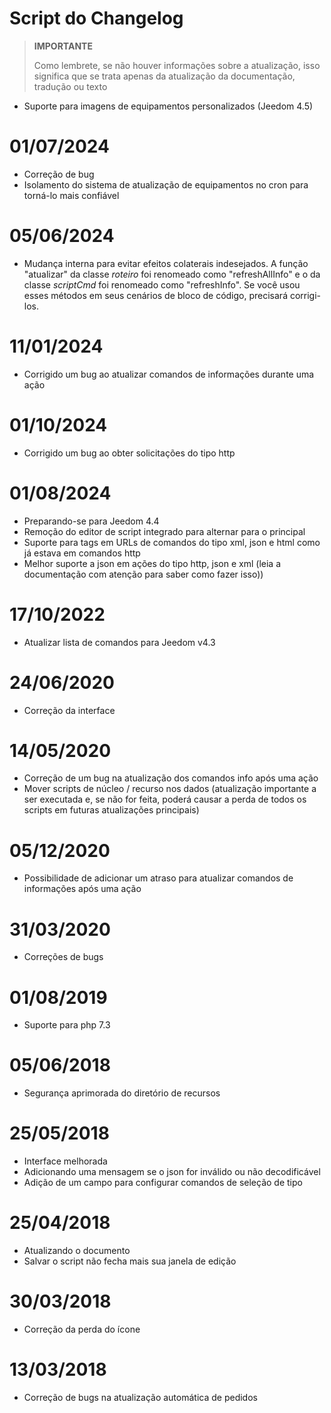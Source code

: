 # Script do Changelog

>**IMPORTANTE**
>
>Como lembrete, se não houver informações sobre a atualização, isso significa que se trata apenas da atualização da documentação, tradução ou texto

- Suporte para imagens de equipamentos personalizados (Jeedom 4.5)

# 01/07/2024

- Correção de bug
- Isolamento do sistema de atualização de equipamentos no cron para torná-lo mais confiável

# 05/06/2024

- Mudança interna para evitar efeitos colaterais indesejados. A função "atualizar" da classe *roteiro* foi renomeado como "refreshAllInfo" e o da classe *scriptCmd* foi renomeado como "refreshInfo". Se você usou esses métodos em seus cenários de bloco de código, precisará corrigi-los.

# 11/01/2024

- Corrigido um bug ao atualizar comandos de informações durante uma ação

# 01/10/2024

- Corrigido um bug ao obter solicitações do tipo http

# 01/08/2024

- Preparando-se para Jeedom 4.4
- Remoção do editor de script integrado para alternar para o principal
- Suporte para tags em URLs de comandos do tipo xml, json e html como já estava em comandos http
- Melhor suporte a json em ações do tipo http, json e xml (leia a documentação com atenção para saber como fazer isso))

# 17/10/2022

- Atualizar lista de comandos para Jeedom v4.3

# 24/06/2020

- Correção da interface

# 14/05/2020

- Correção de um bug na atualização dos comandos info após uma ação
- Mover scripts de núcleo / recurso nos dados (atualização importante a ser executada e, se não for feita, poderá causar a perda de todos os scripts em futuras atualizações principais)

# 05/12/2020

- Possibilidade de adicionar um atraso para atualizar comandos de informações após uma ação

# 31/03/2020

- Correções de bugs

# 01/08/2019

- Suporte para php 7.3

# 05/06/2018

- Segurança aprimorada do diretório de recursos

# 25/05/2018

- Interface melhorada
- Adicionando uma mensagem se o json for inválido ou não decodificável
- Adição de um campo para configurar comandos de seleção de tipo

# 25/04/2018

- Atualizando o documento
- Salvar o script não fecha mais sua janela de edição

# 30/03/2018

- Correção da perda do ícone

# 13/03/2018

- Correção de bugs na atualização automática de pedidos
